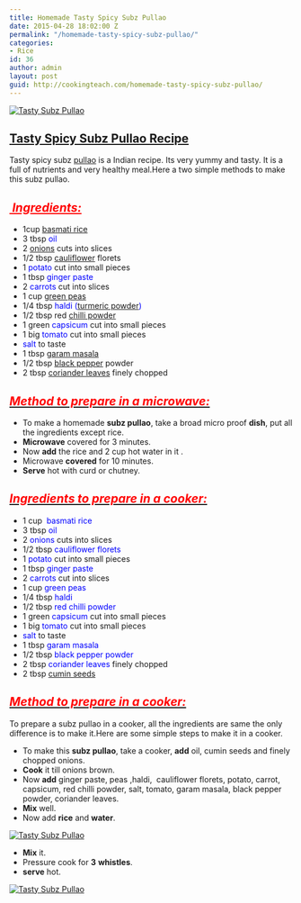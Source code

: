 ```yaml
---
title: Homemade Tasty Spicy Subz Pullao
date: 2015-04-28 18:02:00 Z
permalink: "/homemade-tasty-spicy-subz-pullao/"
categories:
- Rice
id: 36
author: admin
layout: post
guid: http://cookingteach.com/homemade-tasty-spicy-subz-pullao/
---
```


[![Tasty Subz Pullao](http://2.bp.blogspot.com/-Z6uHI1eJ4-M/VT-8fRjUZJI/AAAAAAAAASs/XbB0_pqfCSM/s1600/fKkA0YBc8hgcMd-640m.jpg "Tasty Subz Pullao")](http://2.bp.blogspot.com/-Z6uHI1eJ4-M/VT-8fRjUZJI/AAAAAAAAASs/XbB0_pqfCSM/s1600/fKkA0YBc8hgcMd-640m.jpg)

## <u>Tasty Spicy Subz Pullao [Recipe](http://en.wikipedia.org/wiki/Chocolate_cake "Chocolate cake")</u>

Tasty spicy subz [pullao](http://en.wikipedia.org/wiki/Pilaf "Pilaf") is a Indian recipe. Its very yummy and tasty. It is a full of nutrients and very healthy meal.Here a two simple methods to make this subz pullao.

## <span style="color: red;">_<u> Ingredients:</u>_</span>

*   1cup [basmati rice](http://en.wikipedia.org/wiki/Basmati "Basmati")
*   3 tbsp <span style="color: blue;">oil</span>
*   2 [onions](http://en.wikipedia.org/wiki/Onion "Onion") cuts into slices
*   1/2 tbsp [cauliflower](http://en.wikipedia.org/wiki/Cauliflower "Cauliflower") florets
*   1 <span style="color: blue;">potato</span> cut into small pieces
*   1 tbsp <span style="color: blue;">ginger paste</span>
*   2 <span style="color: blue;">carrots</span> cut into slices
*   1 cup [green peas](http://en.wikipedia.org/wiki/Pea "Pea")
*   1/4 tbsp <span style="color: blue;">haldi ([turmeric powder](http://en.wikipedia.org/wiki/Turmeric "Turmeric"))</span>
*   1/2 tbsp red [chilli powder](http://en.wikipedia.org/wiki/Chili_powder "Chili powder")
*   1 green <span style="color: blue;">capsicum</span> cut into small pieces
*   1 big <span style="color: blue;">tomato</span> cut into small pieces
*   <span style="color: blue;">salt</span> to taste
*   1 tbsp [garam masala](http://en.wikipedia.org/wiki/Garam_masala "Garam masala")
*   1/2 tbsp [black pepper](http://en.wikipedia.org/wiki/Black_pepper "Black pepper") powder
*   2 tbsp [coriander leaves](http://en.wikipedia.org/wiki/Coriander "Coriander") finely chopped

## _<u>**<span style="color: red;">Method to prepare in a microwave:</span>**</u>_

*   To make a homemade **subz pullao**, take a broad micro proof **dish**, put all the ingredients except rice.
*   **Microwave** covered for 3 minutes.
*   Now **add** the rice and 2 cup hot water in it .
*   Microwave **covered** for 10 minutes.
*   **Serve** hot with curd or chutney.

## _<u><span style="color: red;">Ingredients to prepare in a cooker:</span></u>_

*   1 cup <span style="color: blue;"> basmati rice</span>
*   3 tbsp <span style="color: blue;">oil</span>
*   2 <span style="color: blue;">onions</span> cuts into slices
*   1/2 tbsp <span style="color: blue;">cauliflower florets</span>
*   1 <span style="color: blue;">potato</span> cut into small pieces
*   1 tbsp <span style="color: blue;">ginger paste</span>
*   2 <span style="color: blue;">carrots</span> cut into slices
*   1 cup <span style="color: blue;">green peas</span>
*   1/4 tbsp <span style="color: blue;">haldi</span>
*   1/2 tbsp <span style="color: blue;">red chilli powder</span>
*   1 green <span style="color: blue;">capsicum</span> cut into small pieces
*   1 big <span style="color: blue;">tomato</span> cut into small pieces
*   <span style="color: blue;">salt</span> to taste
*   1 tbsp <span style="color: blue;">garam masala</span>
*   1/2 tbsp <span style="color: blue;">black pepper powder</span>
*   2 tbsp <span style="color: blue;">coriander leaves</span> finely chopped
*   2 tbsp [cumin seeds](http://en.wikipedia.org/wiki/Cumin "Cumin")

## _<u><span style="color: red;">Method to prepare in a cooker:</span></u>_

To prepare a subz pullao in a cooker, all the ingredients are same the only difference is to make it.Here are some simple steps to make it in a cooker.

*   To make this **subz pullao**, take a cooker, **add** oil, cumin seeds and finely chopped onions.
*   **Cook** it till onions brown.
*   Now **add** ginger paste, peas ,haldi,  cauliflower florets, potato, carrot, capsicum, red chilli powder, salt, tomato, garam masala, black pepper powder, coriander leaves.
*   **Mix** well.
*   Now add **rice** and **water**.

[![Tasty Subz Pullao](http://2.bp.blogspot.com/-L0WUDVGWTKw/VT-2cdSDIgI/AAAAAAAAASU/ra3oiNe2wsQ/s1600/images.jpg "Tasty Subz Pullao")](http://2.bp.blogspot.com/-L0WUDVGWTKw/VT-2cdSDIgI/AAAAAAAAASU/ra3oiNe2wsQ/s1600/images.jpg)

*   **Mix** it.
*   Pressure cook for **3** **whistles**.
*   **serve** hot.

[![Tasty Subz Pullao](http://2.bp.blogspot.com/-igZcefgNMjg/VT-8OVe4b5I/AAAAAAAAASk/ooAqSBW4kOE/s1600/images%2B(1).jpg "Tasty Subz Pullao")](http://2.bp.blogspot.com/-igZcefgNMjg/VT-8OVe4b5I/AAAAAAAAASk/ooAqSBW4kOE/s1600/images%2B(1).jpg)
